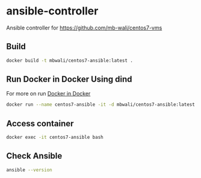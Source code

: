 # ansible-controller
Ansible controller for https://github.com/mb-wali/centos7-vms

## Build
```bash
docker build -t mbwali/centos7-ansible:latest .
```

## Run Docker in Docker Using dind
For more on run [Docker in Docker](https://devopscube.com/run-docker-in-docker/)
```bash
docker run --name centos7-ansible -it -d mbwali/centos7-ansible:latest
```

## Access container

```bash
docker exec -it centos7-ansible bash 
```

## Check Ansible
```bash
ansible --version
```
